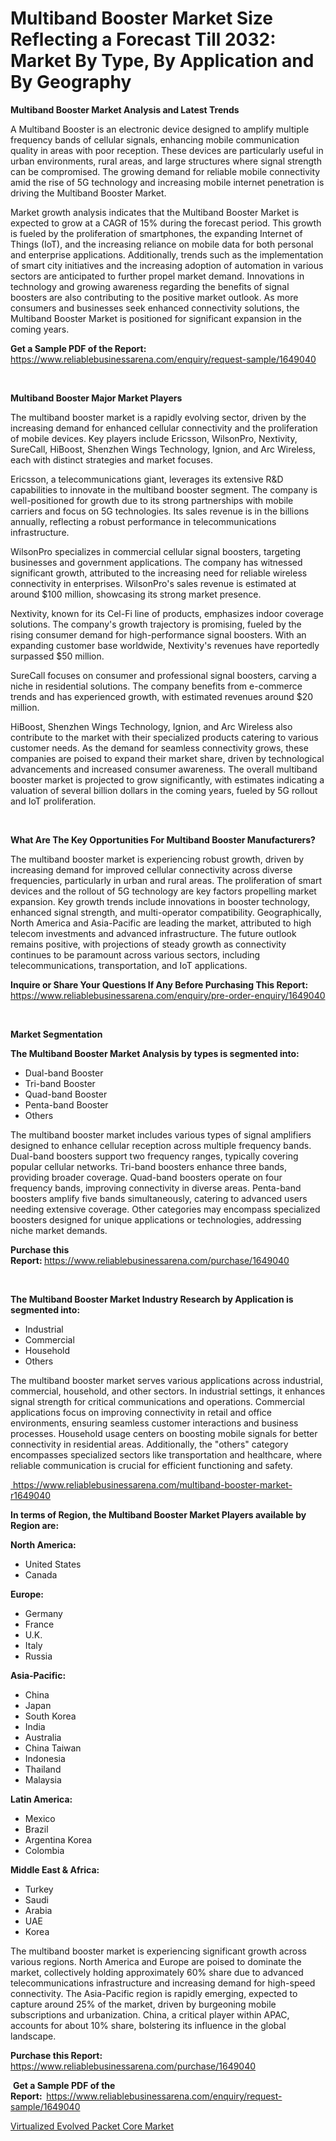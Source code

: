 <p><h1>Multiband Booster Market Size Reflecting a Forecast Till 2032: Market By Type, By Application and By Geography</h1></p><p><strong>Multiband Booster Market Analysis and Latest Trends</strong></p>
<p><p>A Multiband Booster is an electronic device designed to amplify multiple frequency bands of cellular signals, enhancing mobile communication quality in areas with poor reception. These devices are particularly useful in urban environments, rural areas, and large structures where signal strength can be compromised. The growing demand for reliable mobile connectivity amid the rise of 5G technology and increasing mobile internet penetration is driving the Multiband Booster Market.</p><p>Market growth analysis indicates that the Multiband Booster Market is expected to grow at a CAGR of 15% during the forecast period. This growth is fueled by the proliferation of smartphones, the expanding Internet of Things (IoT), and the increasing reliance on mobile data for both personal and enterprise applications. Additionally, trends such as the implementation of smart city initiatives and the increasing adoption of automation in various sectors are anticipated to further propel market demand. Innovations in technology and growing awareness regarding the benefits of signal boosters are also contributing to the positive market outlook. As more consumers and businesses seek enhanced connectivity solutions, the Multiband Booster Market is positioned for significant expansion in the coming years.</p></p>
<p><strong>Get a Sample PDF of the Report:&nbsp;</strong> <a href="https://www.reliablebusinessarena.com/enquiry/request-sample/1649040?utm_campaign=3221&utm_medium=2&utm_source=Github&utm_content=ia&utm_term=08042025&utm_id=multiband-booster">https://www.reliablebusinessarena.com/enquiry/request-sample/1649040</a></p>
<p>&nbsp;</p>
<p><strong>Multiband Booster Major Market Players</strong></p>
<p><p>The multiband booster market is a rapidly evolving sector, driven by the increasing demand for enhanced cellular connectivity and the proliferation of mobile devices. Key players include Ericsson, WilsonPro, Nextivity, SureCall, HiBoost, Shenzhen Wings Technology, Ignion, and Arc Wireless, each with distinct strategies and market focuses.</p><p>Ericsson, a telecommunications giant, leverages its extensive R&D capabilities to innovate in the multiband booster segment. The company is well-positioned for growth due to its strong partnerships with mobile carriers and focus on 5G technologies. Its sales revenue is in the billions annually, reflecting a robust performance in telecommunications infrastructure.</p><p>WilsonPro specializes in commercial cellular signal boosters, targeting businesses and government applications. The company has witnessed significant growth, attributed to the increasing need for reliable wireless connectivity in enterprises. WilsonPro's sales revenue is estimated at around $100 million, showcasing its strong market presence.</p><p>Nextivity, known for its Cel-Fi line of products, emphasizes indoor coverage solutions. The company's growth trajectory is promising, fueled by the rising consumer demand for high-performance signal boosters. With an expanding customer base worldwide, Nextivity's revenues have reportedly surpassed $50 million.</p><p>SureCall focuses on consumer and professional signal boosters, carving a niche in residential solutions. The company benefits from e-commerce trends and has experienced growth, with estimated revenues around $20 million.</p><p>HiBoost, Shenzhen Wings Technology, Ignion, and Arc Wireless also contribute to the market with their specialized products catering to various customer needs. As the demand for seamless connectivity grows, these companies are poised to expand their market share, driven by technological advancements and increased consumer awareness. The overall multiband booster market is projected to grow significantly, with estimates indicating a valuation of several billion dollars in the coming years, fueled by 5G rollout and IoT proliferation.</p></p>
<p>&nbsp;</p>
<p><strong>What Are The Key Opportunities For Multiband Booster Manufacturers?</strong></p>
<p><p>The multiband booster market is experiencing robust growth, driven by increasing demand for improved cellular connectivity across diverse frequencies, particularly in urban and rural areas. The proliferation of smart devices and the rollout of 5G technology are key factors propelling market expansion. Key growth trends include innovations in booster technology, enhanced signal strength, and multi-operator compatibility. Geographically, North America and Asia-Pacific are leading the market, attributed to high telecom investments and advanced infrastructure. The future outlook remains positive, with projections of steady growth as connectivity continues to be paramount across various sectors, including telecommunications, transportation, and IoT applications.</p></p>
<p><strong>Inquire or Share Your Questions If Any Before Purchasing This Report:</strong> <a href="https://www.reliablebusinessarena.com/enquiry/pre-order-enquiry/1649040?utm_campaign=3221&utm_medium=2&utm_source=Github&utm_content=ia&utm_term=08042025&utm_id=multiband-booster">https://www.reliablebusinessarena.com/enquiry/pre-order-enquiry/1649040</a></p>
<p>&nbsp;</p>
<p><strong>Market Segmentation</strong></p>
<p><strong>The Multiband Booster Market Analysis by types is segmented into:</strong></p>
<p><ul><li>Dual-band Booster</li><li>Tri-band Booster</li><li>Quad-band Booster</li><li>Penta-band Booster</li><li>Others</li></ul></p>
<p><p>The multiband booster market includes various types of signal amplifiers designed to enhance cellular reception across multiple frequency bands. Dual-band boosters support two frequency ranges, typically covering popular cellular networks. Tri-band boosters enhance three bands, providing broader coverage. Quad-band boosters operate on four frequency bands, improving connectivity in diverse areas. Penta-band boosters amplify five bands simultaneously, catering to advanced users needing extensive coverage. Other categories may encompass specialized boosters designed for unique applications or technologies, addressing niche market demands.</p></p>
<p><strong>Purchase this Report:&nbsp;</strong><a href="https://www.reliablebusinessarena.com/purchase/1649040?utm_campaign=3221&utm_medium=2&utm_source=Github&utm_content=ia&utm_term=08042025&utm_id=multiband-booster">https://www.reliablebusinessarena.com/purchase/1649040</a></p>
<p>&nbsp;</p>
<p><strong>The Multiband Booster Market Industry Research by Application is segmented into:</strong></p>
<p><ul><li>Industrial</li><li>Commercial</li><li>Household</li><li>Others</li></ul></p>
<p><p>The multiband booster market serves various applications across industrial, commercial, household, and other sectors. In industrial settings, it enhances signal strength for critical communications and operations. Commercial applications focus on improving connectivity in retail and office environments, ensuring seamless customer interactions and business processes. Household usage centers on boosting mobile signals for better connectivity in residential areas. Additionally, the "others" category encompasses specialized sectors like transportation and healthcare, where reliable communication is crucial for efficient functioning and safety.</p></p>
<p><a href="https://www.reliablebusinessarena.com/multiband-booster-market-r1649040?utm_campaign=3221&utm_medium=2&utm_source=Github&utm_content=ia&utm_term=08042025&utm_id=multiband-booster">&nbsp;https://www.reliablebusinessarena.com/multiband-booster-market-r1649040</a></p>
<p><strong>In terms of Region, the Multiband Booster Market Players available by Region are:</strong></p>
<p>
    <p> <strong> North America: </strong>
        <ul>
            <li>United States</li>
            <li>Canada</li>
        </ul>
        </p> 
    <p> <strong> Europe: </strong>
        <ul>
            <li>Germany</li>
            <li>France</li>
            <li>U.K.</li>
            <li>Italy</li>
            <li>Russia</li>
        </ul>
        </p> 
    <p> <strong> Asia-Pacific: </strong>
        <ul>
            <li>China</li>
            <li>Japan</li>
            <li>South Korea</li>
            <li>India</li>
            <li>Australia</li>
            <li>China Taiwan</li>
            <li>Indonesia</li>
            <li>Thailand</li>
            <li>Malaysia</li>
        </ul>
        </p> 
    <p> <strong> Latin America: </strong>
        <ul>
            <li>Mexico</li>
            <li>Brazil</li>
            <li>Argentina Korea</li>
            <li>Colombia</li>
        </ul>
        </p> 
    <p> <strong> Middle East & Africa: </strong>
        <ul>
            <li>Turkey</li>
            <li>Saudi</li>
            <li>Arabia</li>
            <li>UAE</li>
            <li>Korea</li>
        </ul>
    </p>
    </p>
<p><p>The multiband booster market is experiencing significant growth across various regions. North America and Europe are poised to dominate the market, collectively holding approximately 60% share due to advanced telecommunications infrastructure and increasing demand for high-speed connectivity. The Asia-Pacific region is rapidly emerging, expected to capture around 25% of the market, driven by burgeoning mobile subscriptions and urbanization. China, a critical player within APAC, accounts for about 10% share, bolstering its influence in the global landscape.</p></p>
<p><strong>Purchase this Report: </strong><a href="https://www.reliablebusinessarena.com/purchase/1649040?utm_campaign=3221&utm_medium=2&utm_source=Github&utm_content=ia&utm_term=08042025&utm_id=multiband-booster">https://www.reliablebusinessarena.com/purchase/1649040</a></p>
<p>&nbsp;<strong>Get a Sample PDF of the Report:&nbsp;&nbsp;</strong><a href="https://www.reliablebusinessarena.com/enquiry/request-sample/1649040?utm_campaign=3221&utm_medium=2&utm_source=Github&utm_content=ia&utm_term=08042025&utm_id=multiband-booster">https://www.reliablebusinessarena.com/enquiry/request-sample/1649040</a></p>
<p><strong></strong></p>
<p><p><a href="https://github.com/zurubting/Market-Research-Report-List-1/blob/main/virtualized-evolved-packet-core-market.md?utm_campaign=3221&utm_medium=2&utm_source=Github&utm_content=ia&utm_term=08042025&utm_id=multiband-booster">Virtualized Evolved Packet Core Market</a></p></p>
